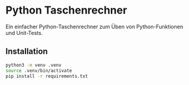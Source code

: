# Python Taschenrechner

Ein einfacher Python-Taschenrechner zum Üben von Python-Funktionen und Unit-Tests.

## Installation

```bash
python3 -m venv .venv
source .venv/bin/activate
pip install -r requirements.txt
